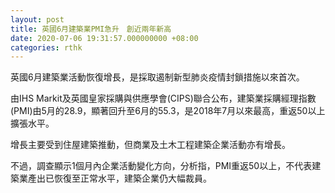 ```yaml
---
layout: post
title: 英國6月建築業PMI急升　創近兩年新高
date: 2020-07-06 19:31:57.000000000 +08:00
categories: rthk
---
```


英國6月建築業活動恢復增長，是採取遏制新型肺炎疫情封鎖措施以來首次。

由IHS Markit及英國皇家採購與供應學會(CIPS)聯合公布，建築業採購經理指數(PMI)由5月的28.9，顯著回升至6月的55.3，是2018年7月以來最高，重返50以上擴張水平。

增長主要受到住屋建築推動，但商業及土木工程建築企業活動亦有增長。

不過，調查顯示1個月內企業活動變化方向，分析指，PMI重返50以上，不代表建築業產出已恢復至正常水平，建築企業仍大幅裁員。
